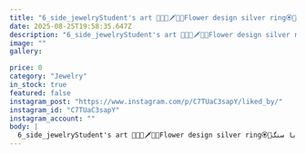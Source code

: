 ```yaml
---
title: "6_side_jewelryStudent's art 🧑‍🎓🔬🗡💍💎Flower design silver ring🏵🌸هنر دست هنرجو🧑‍🎓🔬🗡💍💎انگشتر نقرهمزین شده با سنگ  Cz 5A تراش برلیان Sapphire &  ruby تنظیم: \"micro different pavesetting \"طرح شکوفهاستفاده از تکنیک spiliting برای مثلث های فریم انگشتراین فرصت شگفت انگیز و از دست ندهاگه واسه مهاجرت دنبال مدرک و مهارت سطح بالا میگردییسری به پیجم بزن🙋🏻stonesetter : @kh.me.hdi@morrogoldacademy____________________________#مخراجکاری_مدرن #آموزش_مخراجکاری_مدرن #پرورش_پژوهش #انگشتر_نقره #چنگ_مشترک #برلیان #یاقوت_کبود #یاقوت_قرمز #گوهرنشانی #جواهری_روجاEdited · 65wSee translation"
date: 2025-08-25T19:58:35.647Z
description: "6_side_jewelryStudent's art 🧑‍🎓🔬🗡💍💎Flower design silver ring🏵🌸هنر دست هنرجو🧑‍🎓🔬🗡💍💎انگشتر نقرهمزین شده با سنگ  Cz 5A تراش برلیان Sapphire &  ruby تنظیم: \"micro different pavesetting \"طرح شکوفهاستفاده از تکنیک spiliting برای مثلث های فریم انگشتراین فرصت شگفت انگیز و از دست ندهاگه واسه مهاجرت دنبال مدرک و مهارت سطح بالا میگردییسری به پیجم بزن🙋🏻stonesetter : @kh.me.hdi@morrogoldacademy____________________________#مخراجکاری_مدرن #آموزش_مخراجکاری_مدرن #پرورش_پژوهش #انگشتر_نقره #چنگ_مشترک #برلیان #یاقوت_کبود #یاقوت_قرمز #گوهرنشانی #جواهری_روجاEdited · 65wSee translation"
image: ""
gallery:

price: 0
category: "Jewelry"
in_stock: true
featured: false
instagram_post: "https://www.instagram.com/p/C7TUaC3sapY/liked_by/"
instagram_id: "C7TUaC3sapY"
instagram_account: ""
body: |
  6_side_jewelryStudent's art 🧑‍🎓🔬🗡💍💎Flower design silver ring🏵🌸هنر دست هنرجو🧑‍🎓🔬🗡💍💎انگشتر نقرهمزین شده با سنگ  Cz 5A تراش برلیان Sapphire &  ruby تنظیم: "micro different pavesetting "طرح شکوفهاستفاده از تکنیک spiliting برای مثلث های فریم انگشتراین فرصت شگفت انگیز و از دست ندهاگه واسه مهاجرت دنبال مدرک و مهارت سطح بالا میگردییسری به پیجم بزن🙋🏻stonesetter : @kh.me.hdi@morrogoldacademy____________________________#مخراجکاری_مدرن #آموزش_مخراجکاری_مدرن #پرورش_پژوهش #انگشتر_نقره #چنگ_مشترک #برلیان #یاقوت_کبود #یاقوت_قرمز #گوهرنشانی #جواهری_روجاEdited · 65wSee translation
---
```

